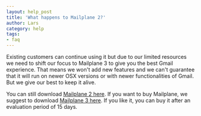 ```yaml
---
layout: help_post
title: 'What happens to Mailplane 2?'
author: Lars
category: help
tags:
- faq
---
```


Existing customers can continue using it but due to our limited resources we need to shift our focus to Mailplane 3 to give you the best Gmail experience. That means we won't add new features and we can't guarantee that it will run on newer OSX versions or with newer functionalities of Gmail. But we give our best to keep it alive.

You can still download [Mailplane 2 here](http://mailplaneapp.com/download). If you want to buy Mailplane, we suggest to download [Mailplane 3 here](http://mailplaneapp.com). If you like it, you can buy it after an evaluation period of 15 days.